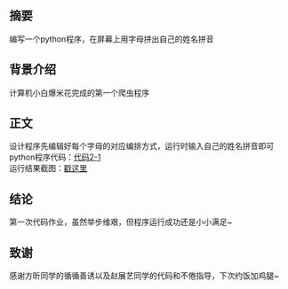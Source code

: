 ## 摘要  
编写一个python程序，在屏幕上用字母拼出自己的姓名拼音

## 背景介绍
计算机小白爆米花完成的第一个爬虫程序

## 正文
设计程序先编辑好每个字母的对应编排方式，运行时输入自己的姓名拼音即可\
python程序代码：[代码2-1](https://github.com/zhaozhanyi0804/computationalphysics_N2015301020052/edit/master/Homework_2/Word2-2.py)\
运行结果截图：[戳这里](http://pan.baidu.com/s/1bOOPoM)

## 结论
第一次代码作业，虽然举步维艰，但程序运行成功还是小小满足~

## 致谢
感谢方昕同学的循循善诱以及赵展艺同学的代码和不倦指导，下次约饭加鸡腿~
